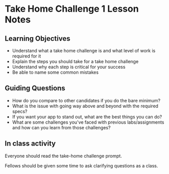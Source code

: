 # Take Home Challenge 1 Lesson Notes

## Learning Objectives

- Understand what a take home challenge is and what level of work is required for it
- Explain the steps you should take for a take home challenge
- Understand why each step is critical for your success
- Be able to name some common mistakes

## Guiding Questions

- How do you compare to other candidates if you do the bare minimum?
- What is the issue with going way above and beyond with the required specs?
- If you want your app to stand out, what are the best things you can do?
- What are some challenges you've faced with previous labs/assignments and how can you learn from those challenges?

## In class activity

Everyone should read the take-home challenge prompt.

Fellows should be given some time to ask clarifying questions as a class.
